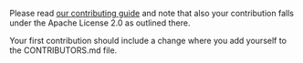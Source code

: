 Please read [our contributing guide](https://github.com/graphhopper/graphhopper/blob/master/CONTRIBUTING.md) and note that also your contribution falls under the Apache License 2.0 as outlined there.

Your first contribution should include a change where you add yourself to the CONTRIBUTORS.md file.
